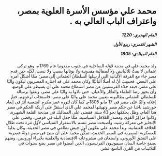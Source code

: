 <h1 dir="rtl">محمد علي مؤسس الأسرة العلوية بمصر، واعتراف الباب العالي به .</h1>

<h5 dir="rtl">العام الهجري:  1220

الشهر القمري: ربيع الأول

العام الميلادي: 1805</h5>

<p dir="rtl">ولد محمد علي في مدينة قَوَلة الساحلية في جنوب مقدونيا عام 1769م، وهو تركي عثماني لا يمتُّ للألبانيين ولا لصقالبة مقدونية ولا يونانها بسببٍ ولا نسب، لكنَّه حين قدم مصر جاء مع الفرقة الألبانية التي أرسلها السلطانُ العثماني إلى مصر؛ ممَّا أشكَلَ أمره على البعض، فحسِبَ أنَّ له أصلًا ألبانيًّا! وكان محمد علي قد اختاره المصريون ليكون واليًا على مصر، فبعد جلاء الفرنسيين عن مصرَ استطاع محمد علي أن يسيطرَ على الوضع، وأن يحوز رضا العلماء والتجَّار والأعيان، حتى نادَوا به واليًا على مصر، وبعثوا برسالة للسلطان العثماني يطالبونه بتعيين محمد علي واليًا علي مصر، فاستجاب لرغبتهم، فتمَّ إعلانه واليًا على مصر في 17 مايو 1805م, كما كان لثورة عمر مكرم الشعبية أثرٌ في إبعاد خورشيد باشا عن حكم مصر وتهيئتها لمحمد علي الذي استقرَّ على أريكة الحكم في مصر هذا العام، وظل يحكمُها نحو 43 سنة، فقضى على المماليك في مذبحة القلعة الشهيرة، وكانوا مراكِزَ القوى ومصدرَ القلاقل السياسية، ممَّا جعل البلد في فوضى. وقضى على الإنجليز في معركة رشيد، وأصبحت مصر تتسم بالاستقرار السياسي لأوَّلِ مرة تحت ظلالِ الخلافة العثمانية. وبدأ محمد علي بتكوين أولِ جيشٍ نظامي في مصر الحديثة. وكان بدايةً للعسكرية المصرية في العصر الحديثِ، تمكَّن محمد علي أن يبنيَ في مصر دولةً عصرية على النسَقِ الأوروبي، واستعان في مشروعاتِه الاقتصادية والعلمية بخُبراء أوروبيين، ومنهم بصفةٍ خاصة السان سيمونيون الفرنسيون، الذين أمضوا في مصر بضع سنوات في الثلاثينات من القرن التاسع عشر.</p></br>
